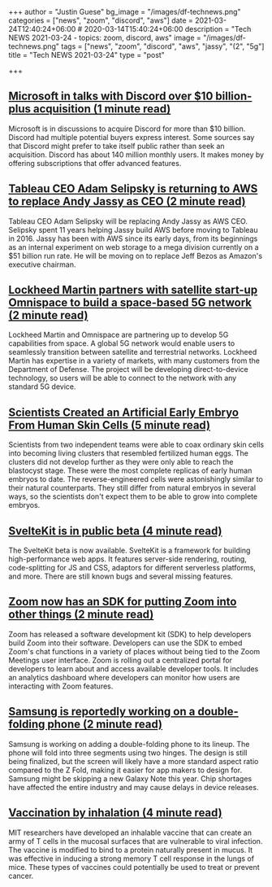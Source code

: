 +++
author = "Justin Guese"
bg_image = "/images/df-technews.png"
categories = ["news", "zoom", "discord", "aws"]
date = 2021-03-24T12:40:24+06:00 # 2020-03-14T15:40:24+06:00
description = "Tech NEWS 2021-03-24 - topics: zoom, discord, aws"
image = "/images/df-technews.png"
tags = ["news", "zoom", "discord", "aws", "jassy", "(2", "5g"]
title = "Tech NEWS 2021-03-24"
type = "post"

+++

## [Microsoft in talks with Discord over $10 billion-plus acquisition (1 minute read)](https://www.theverge.com/2021/3/22/22345792/microsoft-discord-acquisition-report-10-billion)

Microsoft is in discussions to acquire Discord for more than $10 billion. Discord had multiple potential buyers express interest. Some sources say that Discord might prefer to take itself public rather than seek an acquisition. Discord has about 140 million monthly users. It makes money by offering subscriptions that offer advanced features.

## [Tableau CEO Adam Selipsky is returning to AWS to replace Andy Jassy as CEO (2 minute read)](https://techcrunch.com/2021/03/23/tableau-ceo-adam-selipsky-is-returning-to-aws-to-replace-andy-jassy-as-ceo/)

Tableau CEO Adam Selipsky will be replacing Andy Jassy as AWS CEO. Selipsky spent 11 years helping Jassy build AWS before moving to Tableau in 2016. Jassy has been with AWS since its early days, from its beginnings as an internal experiment on web storage to a mega division currently on a $51 billion run rate. He will be moving on to replace Jeff Bezos as Amazon's executive chairman.

## [Lockheed Martin partners with satellite start-up Omnispace to build a space-based 5G network (2 minute read)](https://www.cnbc.com/2021/03/23/lockheed-martin-partners-with-omnispace-for-satellite-5g-network.html)

Lockheed Martin and Omnispace are partnering up to develop 5G capabilities from space. A global 5G network would enable users to seamlessly transition between satellite and terrestrial networks. Lockheed Martin has expertise in a variety of markets, with many customers from the Department of Defense. The project will be developing direct-to-device technology, so users will be able to connect to the network with any standard 5G device.

## [Scientists Created an Artificial Early Embryo From Human Skin Cells (5 minute read)](https://singularityhub.com/2021/03/23/scientists-created-an-artificial-early-embryo-from-human-skin-cells/)

Scientists from two independent teams were able to coax ordinary skin cells into becoming living clusters that resembled fertilized human eggs. The clusters did not develop further as they were only able to reach the blastocyst stage. These were the most complete replicas of early human embryos to date. The reverse-engineered cells were astonishingly similar to their natural counterparts. They still differ from natural embryos in several ways, so the scientists don't expect them to be able to grow into complete embryos.

## [SvelteKit is in public beta (4 minute read)](https://svelte.dev/blog/sveltekit-beta)

The SvelteKit beta is now available. SvelteKit is a framework for building high-performance web apps. It features server-side rendering, routing, code-splitting for JS and CSS, adaptors for different serverless platforms, and more. There are still known bugs and several missing features.

## [Zoom now has an SDK for putting Zoom into other things (2 minute read)](https://www.theverge.com/2021/3/23/22347023/zoom-sdk-developers-announced-apps-audio-video-features-software)

Zoom has released a software development kit (SDK) to help developers build Zoom into their software. Developers can use the SDK to embed Zoom's chat functions in a variety of places without being tied to the Zoom Meetings user interface. Zoom is rolling out a centralized portal for developers to learn about and access available developer tools. It includes an analytics dashboard where developers can monitor how users are interacting with Zoom features.

## [Samsung is reportedly working on a double-folding phone (2 minute read)](https://www.theverge.com/2021/3/22/22344974/samsung-double-fold-phone-design-chip-shortage)

Samsung is working on adding a double-folding phone to its lineup. The phone will fold into three segments using two hinges. The design is still being finalized, but the screen will likely have a more standard aspect ratio compared to the Z Fold, making it easier for app makers to design for. Samsung might be skipping a new Galaxy Note this year. Chip shortages have affected the entire industry and may cause delays in device releases.

## [Vaccination by inhalation (4 minute read)](https://news.mit.edu/2021/vaccination-inhalation-0319)

MIT researchers have developed an inhalable vaccine that can create an army of T cells in the mucosal surfaces that are vulnerable to viral infection. The vaccine is modified to bind to a protein naturally present in mucus. It was effective in inducing a strong memory T cell response in the lungs of mice. These types of vaccines could potentially be used to treat or prevent cancer.

